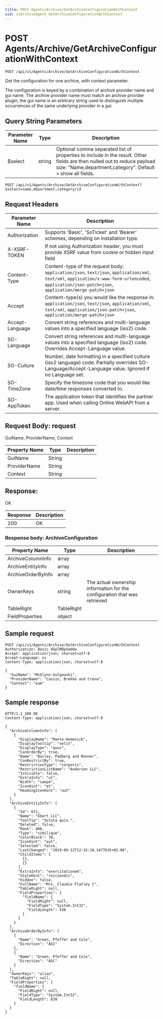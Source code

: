 ```yaml
---
title: POST Agents/Archive/GetArchiveConfigurationWithContext
uid: v1ArchiveAgent_GetArchiveConfigurationWithContext
---
```


# POST Agents/Archive/GetArchiveConfigurationWithContext

```http
POST /api/v1/Agents/Archive/GetArchiveConfigurationWithContext
```

Get the configuration for one archive, with context parameter.


The configuration is keyed by a combination of archive provider name and gui name. The archive provider name must match an archive provider plugin; the gui name is an arbitrary string used to distinguish multiple occurrences of the same underlying provider in a gui.






## Query String Parameters

| Parameter Name | Type |  Description |
|----------------|------|--------------|
| $select | string |  Optional comma separated list of properties to include in the result. Other fields are then nulled out to reduce payload size: "Name,department,category". Default = show all fields. |

```http
POST /api/v1/Agents/Archive/GetArchiveConfigurationWithContext?$select=name,department,category/id
```


## Request Headers

| Parameter Name | Description |
|----------------|-------------|
| Authorization  | Supports 'Basic', 'SoTicket' and 'Bearer' schemes, depending on installation type. |
| X-XSRF-TOKEN   | If not using Authorization header, you must provide XSRF value from cookie or hidden input field |
| Content-Type | Content-type of the request body: `application/json`, `text/json`, `application/xml`, `text/xml`, `application/x-www-form-urlencoded`, `application/json-patch+json`, `application/merge-patch+json` |
| Accept         | Content-type(s) you would like the response in: `application/json`, `text/json`, `application/xml`, `text/xml`, `application/json-patch+json`, `application/merge-patch+json` |
| Accept-Language | Convert string references and multi-language values into a specified language (iso2) code. |
| SO-Language | Convert string references and multi-language values into a specified language (iso2) code. Overrides Accept-Language value. |
| SO-Culture | Number, date formatting in a specified culture (iso2 language) code. Partially overrides SO-Language/Accept-Language value. Ignored if no Language set. |
| SO-TimeZone | Specify the timezone code that you would like date/time responses converted to. |
| SO-AppToken | The application token that identifies the partner app. Used when calling Online WebAPI from a server. |

## Request Body: request 

GuiName, ProviderName, Context 

| Property Name | Type |  Description |
|----------------|------|--------------|
| GuiName | String |  |
| ProviderName | String |  |
| Context | String |  |

## Response:

OK

| Response | Description |
|----------------|-------------|
| 200 | OK |

### Response body: ArchiveConfiguration

| Property Name | Type |  Description |
|----------------|------|--------------|
| ArchiveColumnInfo | array |  |
| ArchiveEntityInfo | array |  |
| ArchiveOrderByInfo | array |  |
| OwnerKeys | string | The actual ownership information for the configuration that was retrieved |
| TableRight | TableRight |  |
| FieldProperties | object |  |

## Sample request

```http!
POST /api/v1/Agents/Archive/GetArchiveConfigurationWithContext
Authorization: Basic dGplMDpUamUw
Accept: application/json; charset=utf-8
Accept-Language: sv
Content-Type: application/json; charset=utf-8

{
  "GuiName": "McGlynn-Gulgowski",
  "ProviderName": "Cassin, Brekke and Crona",
  "Context": "eum"
}
```

## Sample response

```http_
HTTP/1.1 200 OK
Content-Type: application/json; charset=utf-8

{
  "ArchiveColumnInfo": [
    {
      "DisplayName": "Mante-Homenick",
      "DisplayTooltip": "velit",
      "DisplayType": "quos",
      "CanOrderBy": true,
      "Name": "Bailey, Padberg and Renner",
      "CanRestrictBy": true,
      "RestrictionType": "corporis",
      "RestrictionListName": "Anderson LLC",
      "IsVisible": false,
      "ExtraInfo": "ut",
      "Width": "saepe",
      "IconHint": "et",
      "HeadingIconHint": "aut"
    }
  ],
  "ArchiveEntityInfo": [
    {
      "Id": 671,
      "Name": "Ebert LLC",
      "ToolTip": "Soluta quis.",
      "Deleted": false,
      "Rank": 466,
      "Type": "similique",
      "ColorBlock": 70,
      "IconHint": "aut",
      "Selected": false,
      "LastChanged": "2019-09-12T12:15:18.1477635+02:00",
      "ChildItems": [
        {},
        {}
      ],
      "ExtraInfo": "exercitationem",
      "StyleHint": "reiciendis",
      "Hidden": false,
      "FullName": "Mrs. Claudie Flatley I",
      "TableRight": null,
      "FieldProperties": {
        "fieldName": {
          "FieldRight": null,
          "FieldType": "System.Int32",
          "FieldLength": 438
        }
      }
    }
  ],
  "ArchiveOrderByInfo": [
    {
      "Name": "Green, Pfeffer and Cole",
      "Direction": "ASC"
    },
    {
      "Name": "Green, Pfeffer and Cole",
      "Direction": "ASC"
    }
  ],
  "OwnerKeys": "alias",
  "TableRight": null,
  "FieldProperties": {
    "fieldName": {
      "FieldRight": null,
      "FieldType": "System.Int32",
      "FieldLength": 830
    }
  }
}
```